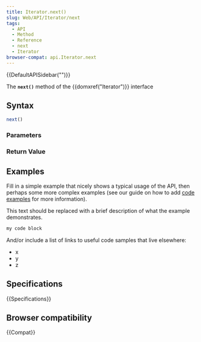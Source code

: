 ```yaml
---
title: Iterator.next()
slug: Web/API/Iterator/next
tags:
  - API
  - Method
  - Reference
  - next
  - Iterator
browser-compat: api.Iterator.next
---
```

{{DefaultAPISidebar("")}}

The **`next()`** method of the {{domxref("Iterator")}} interface 

## Syntax

```js
next()
```

### Parameters



### Return Value



## Examples

Fill in a simple example that nicely shows a typical usage of the API, then perhaps some more complex examples (see our guide on how to add [code examples](/en-US/docs/MDN/Contribute/Structures/Code_examples) for more information).

This text should be replaced with a brief description of what the example demonstrates.

```js
my code block
```

And/or include a list of links to useful code samples that live elsewhere:

*   x
*   y
*   z

## Specifications

{{Specifications}}

## Browser compatibility

{{Compat}}

